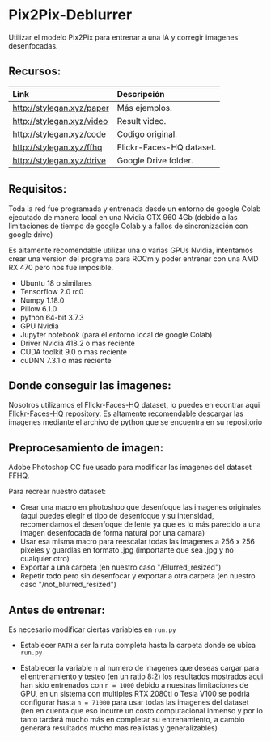 # Pix2Pix-Deblurrer

Utilizar el modelo Pix2Pix para entrenar a una IA y corregir imagenes desenfocadas.

## Recursos:

| Link                      | Descripción
| :--------------           | :----------
| http://stylegan.xyz/paper | Más ejemplos.
| http://stylegan.xyz/video | Result video.
| http://stylegan.xyz/code  | Codigo original.
| http://stylegan.xyz/ffhq  | Flickr-Faces-HQ dataset.
| http://stylegan.xyz/drive | Google Drive folder.

## Requisitos:

Toda la red fue programada y entrenada desde un entorno de google Colab ejecutado de manera local en una Nvidia GTX 960 4Gb (debido a las limitaciones de tiempo de google Colab y a fallos de sincronización con google drive)

Es altamente recomendable utilizar una o varias GPUs Nvidia, intentamos crear una version del programa para ROCm y poder entrenar con una AMD RX 470 pero nos fue imposible.

- Ubuntu 18 o similares
- Tensorflow 2.0 rc0
- Numpy 1.18.0
- Pillow 6.1.0
- python 64-bit 3.7.3
- GPU Nvidia
- Jupyter notebook (para el entorno local de google Colab)
- Driver Nvidia 418.2 o mas reciente
- CUDA toolkit 9.0 o mas reciente
- cuDNN 7.3.1 o mas reciente



## Donde conseguir las imagenes:

Nosotros utilizamos el Flickr-Faces-HQ dataset, lo puedes en econtrar aqui [Flickr-Faces-HQ repository](https://github.com/NVlabs/ffhq-dataset).
Es altamente recomendable descargar las imagenes mediante el archivo de python que se encuentra en su repositorio


## Preprocesamiento de imagen:

Adobe Photoshop CC fue usado para modificar las imagenes del dataset FFHQ.

Para recrear nuestro dataset:
- Crear una macro en photoshop que desenfoque las imagenes originales (aqui puedes elegir el tipo de desenfoque y su intensidad,     recomendamos el desenfoque de lente ya que es lo más parecido a una imagen desenfocada de forma natural por una camara)
- Usar esa misma macro para reescalar todas las imagenes a 256 x 256 pixeles y guardlas en formato .jpg (importante que sea .jpg y   no cualquier otro)
- Exportar a una carpeta (en nuestro caso "/Blurred_resized")
- Repetir todo pero sin desenfocar y exportar a otra carpeta (en nuestro caso "/not_blurred_resized")



## Antes de entrenar:

Es necesario modificar ciertas variables en `run.py`

- Establecer `PATH` a ser la ruta completa hasta la carpeta donde se ubica `run.py`

- Establecer la variable `n` al numero de imagenes que deseas cargar para el entrenamiento y testeo (en un ratio 8:2)
  los resultados mostrados aqui han sido entrenados con `n = 1000` debido a nuestras limitaciones de GPU, en un sistema con
  multiples RTX 2080ti o Tesla V100 se podria configurar hasta `n = 71000` para usar todas las imagenes del dataset (ten en cuenta
  que eso incurre un costo computacional inmenso y por lo tanto tardará mucho más en completar su entrenamiento, a cambio generará 
  resultados mucho mas realistas y generalizables)
  








